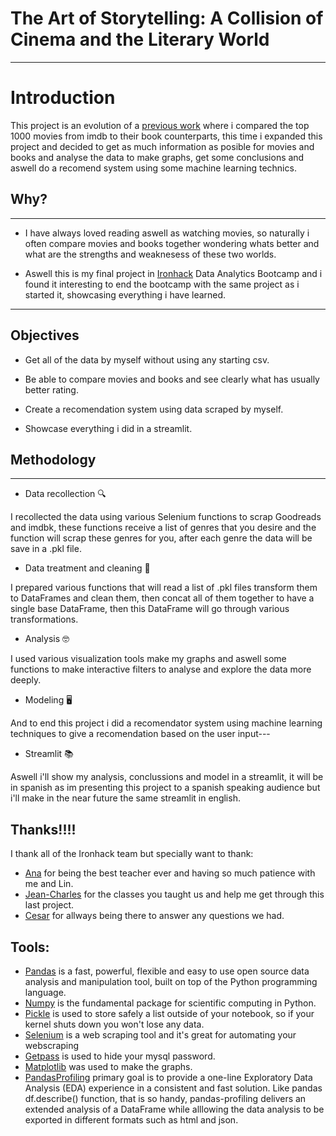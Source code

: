 # The Art of Storytelling: A Collision of Cinema and the Literary World
---

<h1>Introduction</h1>

This project is an evolution of a [previous work](https://github.com/Slivered/Proyecto_ETL) where i compared the top 1000 movies from imdb to their book counterparts, this time i expanded this project and decided to get as much information as posible for movies and books and analyse the data to make graphs, get some conclusions and aswell do a recomend system using some machine learning technics.

<h2>Why?</h2>

---

* I have always loved reading aswell as watching movies, so naturally i often compare movies and books together wondering whats better and what are the strengths and weaknesess of these two worlds.

* Aswell this is my final project in [Ironhack](https://www.ironhack.com/es/en/madrid?utm_campaign=MAD_Spain_Madrid_Global_Search_Brand_EN&utm_source=google&utm_medium=cpc&utm_content=search-brand&utm_term=ironhack&gad=1&gclid=CjwKCAjw6IiiBhAOEiwALNqnceab3m3h_XKvK9R8wBY9Fqe7wq2IQcXMBB4g97pWWAeFcBVMWjBJFhoCY_EQAvD_BwE) Data Analytics Bootcamp and i found it interesting to end the bootcamp with the same project as i started it, showcasing everything i have learned.

---

<h2>Objectives</h2>

* Get all of the data by myself without using any starting csv.

* Be able to compare movies and books and see clearly what has usually better rating.

* Create a recomendation system using data scraped by myself.

* Showcase everything i did in a streamlit.


<h2>Methodology</h2>

---

* Data recollection 🔍

 I recollected the data using various Selenium functions to scrap Goodreads and imdbk, these functions receive a list of genres that you desire and the function will scrap these genres for you, after each genre the data will be save in a .pkl file.



* Data treatment and cleaning 🧽

 I prepared various functions that will read a list of .pkl files transform them to DataFrames and clean them, then concat all of them together to have a single base DataFrame, then this DataFrame will go through various transformations.



* Analysis 🤓

 I used various visualization tools make my graphs and aswell some functions to make interactive filters to analyse and explore the data more deeply.



* Modeling 🖥

 And to end this project i did a recomendator system using machine learning techniques to give a recomendation based on the user input---

* Streamlit 📚

Aswell i'll show my analysis, conclussions and model in a streamlit, it will be in spanish as im presenting this project to a spanish speaking audience but i'll make in the near future the same streamlit in english.


<h2>Thanks!!!!</h2>

I thank all of the Ironhack team but specially want to thank:
* [Ana](https://www.linkedin.com/in/ana-garcia-garcia-090a5058/) for being the best teacher ever and having so much patience with me and Lin.
* [Jean-Charles](https://www.linkedin.com/in/jeancharlesyamada/) for the classes you taught us and help me get through this last project.
* [Cesar](https://www.linkedin.com/in/cesar-valle-iturriaga/) for allways being there to answer any questions we had.

<h2>Tools:</h2>

* [Pandas](https://pandas.pydata.org/docs/) is a fast, powerful, flexible and easy to use open source data analysis and manipulation tool, built on top of the Python programming language.
* [Numpy](https://numpy.org/doc/stable/) is the fundamental package for scientific computing in Python.
* [Pickle](https://docs.python.org/3/library/pickle.html) is used to store safely a list outside of your notebook, so if your kernel shuts down you won't lose any data.
* [Selenium](https://www.selenium.dev/documentation/webdriver/) is a web scraping tool and it's great for automating your webscraping
* [Getpass](https://docs.python.org/3/library/getpass.html) is used to hide your mysql password.
* [Matplotlib](https://matplotlib.org/stable/index.html) was used to make the graphs.
* [PandasProfiling](https://ydata-profiling.ydata.ai/docs/master/index.html) primary goal is to provide a one-line Exploratory Data Analysis (EDA) experience in a consistent and fast solution. Like pandas df.describe() function, that is so handy, pandas-profiling delivers an extended analysis of a DataFrame while alllowing the data analysis to be exported in different formats such as html and json.